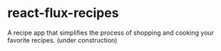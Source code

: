 # react-flux-recipes
A recipe app that simplifies the process of shopping and cooking your favorite recipes. (under construction)
